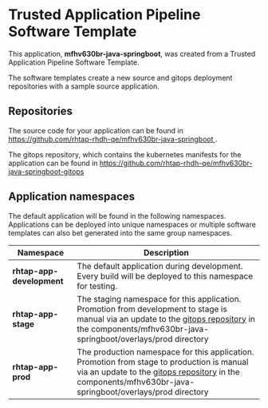 # Trusted Application Pipeline Software Template

This application, **mfhv630br-java-springboot**, was created from a Trusted Application Pipeline Software Template.

The software templates create a new source and gitops deployment repositories with a sample source application. 

## Repositories

The source code for your application can be found in [https://github.com/rhtap-rhdh-qe/mfhv630br-java-springboot ](https://github.com/rhtap-rhdh-qe/mfhv630br-java-springboot ).
 
The gitops repository, which contains the kubernetes manifests for the application can be found in 
[https://github.com/rhtap-rhdh-qe/mfhv630br-java-springboot-gitops ](https://github.com/rhtap-rhdh-qe/mfhv630br-java-springboot-gitops ) 

## Application namespaces 

The default application will be found in the following namespaces. Applications can be deployed into unique namespaces or multiple software templates can also bet generated into the same group namespaces.  

|  Namespace   |  Description   |  
| -------- | -------- |   
| **rhtap-app-development** | The default application during development. Every build will be deployed to this namespace for testing. | 
| **rhtap-app-stage** | The staging namespace for this application. Promotion from development to stage is manual via an update to the [gitops repository](https://github.com/rhtap-rhdh-qe/mfhv630br-java-springboot-gitops ) in the components/mfhv630br-java-springboot/overlays/prod directory |  
| **rhtap-app-prod** | The production namespace for this application. Promotion from stage to production is manual via an update to the [gitops repository](https://github.com/rhtap-rhdh-qe/mfhv630br-java-springboot-gitops ) in the components/mfhv630br-java-springboot/overlays/prod directory | 